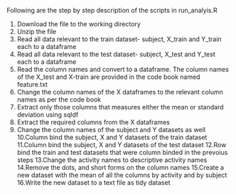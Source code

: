 Following are the step by step description of the scripts in run_analyis.R

1. Download the file to the working directory
2. Unzip the file
3. Read all data relevant to the train dataset- subject, X_train and Y_train each to a dataframe
4. Read all data relevant to the test dataset- subject, X_test and Y_test each to a dataframe
5. Read the column names and convert to a dataframe. The column names of the X_test and X-train are provided in the code book named feature.txt
6. Change the column names of the X dataframes to the relevant column names as per the code book
7. Extract only those columns that measures either the mean or standard deviation using sqldf
8. Extract the required columns from the X dataframes
9. Change the column names of the subject and Y datasets as well
10.Column bind the subject, X and Y datasets of the train dataset
11.Column bind the subject, X and Y datasets of the test dataset
12.Row bind the train and test datasets that were column binded in the prevoius steps
13.Change the activity names to descriptive activity names
14.Remove the dots, and short forms on the column names
15.Create a new dataset with the mean of all the columns by activity and by subject
16.Write the new dataset to a text file as tidy dataset
